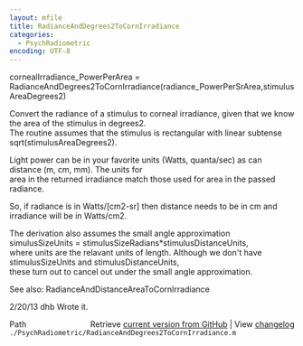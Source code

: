 ```yaml
---
layout: mfile
title: RadianceAndDegrees2ToCornIrradiance
categories:
  - PsychRadiometric
encoding: UTF-8
---
```


cornealIrradiance\_PowerPerArea = RadianceAndDegrees2ToCornIrradiance(radiance\_PowerPerSrArea,stimulusAreaDegrees2)  

Convert the radiance of a stimulus to corneal irradiance, given that we know the area of the stimulus in degrees2.  
The routine assumes that the stimulus is rectangular with linear subtense sqrt(stimulusAreaDegrees2).  

Light power can be in your favorite units (Watts, quanta/sec) as can distance (m, cm, mm).  The units for  
area in the returned irradiance match those used for area in the passed radiance.  

So, if radiance is in Watts/[cm2-sr] then distance needs to be in cm and irradiance will be in Watts/cm2.  

The derivation also assumes the small angle approximation simulusSizeUnits = stimulusSizeRadians\*stimulusDistanceUnits,  
where units are the relavant units of length.  Although we don't have stimulusSizeUnits and stimulusDistanceUnits,  
these turn out to cancel out under the small angle approximation.  

See also: RadianceAndDistanceAreaToCornIrradiance  

2/20/13  dhb  Wrote it.  


<div class="code_header" style="text-align:right;">
  <span style="float:left;">Path&nbsp;&nbsp;</span> <span class="counter">Retrieve <a href=
  "https://raw.github.com/Psychtoolbox-3/Psychtoolbox-3/beta/./PsychRadiometric/RadianceAndDegrees2ToCornIrradiance.m">current version from GitHub</a> | View <a href=
  "https://github.com/Psychtoolbox-3/Psychtoolbox-3/commits/beta/./PsychRadiometric/RadianceAndDegrees2ToCornIrradiance.m">changelog</a></span>
</div>
<div class="code">
  <code>./PsychRadiometric/RadianceAndDegrees2ToCornIrradiance.m</code>
</div>
